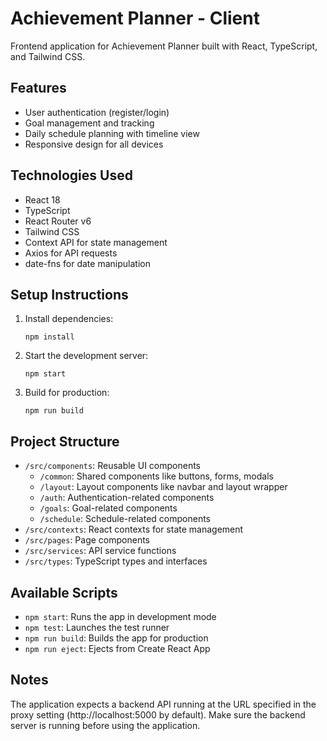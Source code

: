 # Achievement Planner - Client

Frontend application for Achievement Planner built with React, TypeScript, and Tailwind CSS.

## Features

- User authentication (register/login)
- Goal management and tracking
- Daily schedule planning with timeline view
- Responsive design for all devices

## Technologies Used

- React 18
- TypeScript
- React Router v6
- Tailwind CSS
- Context API for state management
- Axios for API requests
- date-fns for date manipulation

## Setup Instructions

1. Install dependencies:
   ```
   npm install
   ```

2. Start the development server:
   ```
   npm start
   ```

3. Build for production:
   ```
   npm run build
   ```

## Project Structure

- `/src/components`: Reusable UI components
  - `/common`: Shared components like buttons, forms, modals
  - `/layout`: Layout components like navbar and layout wrapper
  - `/auth`: Authentication-related components
  - `/goals`: Goal-related components
  - `/schedule`: Schedule-related components
- `/src/contexts`: React contexts for state management
- `/src/pages`: Page components
- `/src/services`: API service functions
- `/src/types`: TypeScript types and interfaces

## Available Scripts

- `npm start`: Runs the app in development mode
- `npm test`: Launches the test runner
- `npm run build`: Builds the app for production
- `npm run eject`: Ejects from Create React App

## Notes

The application expects a backend API running at the URL specified in the proxy setting (http://localhost:5000 by default). Make sure the backend server is running before using the application. 